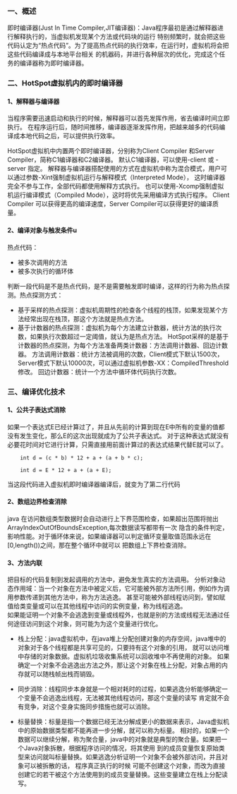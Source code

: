 ###  一、概述
即时编译器(Just In Time Compiler,JIT编译器)：Java程序最初是通过解释器进行解释执行的，当虚拟机发现某个方法或代码块的运行
特别频繁时，就会把这些代码认定为“热点代码”。为了提高热点代码的执行效率，在运行时，虚拟机将会把这些代码编译成与本地平台相关
的机器码，并进行各种层次的优化，完成这个任务的编译器称为即时编译器。

### 二、HotSpot虚拟机内的即时编译器
#### 1、解释器与编译器
当程序需要迅速启动和执行的时候，解释器可以首先发挥作用，省去编译时间立即执行。
在程序运行后，随时间推移，编译器逐渐发挥作用，把越来越多的代码编译成本地代码之后，可以提供执行效率。

HotSpot虚拟机中内置两个即时编译器，分别称为Client Compiler 和Server Compiler，简称C1编译器和C2编译器。
默认C1编译器，可以使用-client 或 -server 指定。
解释器与编译器搭配使用的方式在虚拟机中称为混合模式，用户可以通过参数-Xint强制虚拟机运行与解释模式（Interpreted Mode），
这时编译器完全不参与工作，全部代码都使用解释方式执行。
也可以使用-Xcomp强制虚拟机运行编译模式（Compiled Mode），这时将优先采用编译方式执行程序。
Client Compiler 可以获得更高的编译速度，Server Compiler可以获得更好的编译质量。

#### 2、编译对象与触发条件u
热点代码：
* 被多次调用的方法
* 被多次执行的循环体
                   
判断一段代码是不是热点代码，是不是需要触发即时编译，这样的行为称为热点探测。热点探测方式：
* 基于采样的热点探测：虚拟机周期性的检查各个线程的栈顶，如果发现某个方法经常出现在栈顶，那这个方法就是热点方法。
* 基于计数器的热点探测：虚拟机为每个方法建立计数器，统计方法的执行次数，如果执行次数超过一定阈值，就认为是热点方法。
HotSpot采样的是基于计数器的热点探测，为每个方法准备两类计数器：方法调用计数器、回边计数器。
方法调用计数器：统计方法被调用的次数，Client模式下默认1500次，Server模式下默认10000次，可以通过虚拟机参数-XX：CompiledThreshold修改。
回边计数器：统计一个方法中循环体代码执行次数。

### 三、编译优化技术
#### 1、公共子表达式消除
如果一个表达式E已经计算过了，并且从先前的计算到现在E中所有的变量的值都没有发生变化，那么E的这次出现就成为了公共子表达式。
对于这种表达式就没有必要花时间对它进行计算，只需直接用前面计算过的表达式结果代替E就可以了。
        
        int d = (c * b) * 12 + a + (a + b * c);
        
        int d = E * 12 + a + (a + E);

当这段代码进入虚拟机即时编译器编译后，就变为了第二行代码

#### 2、数组边界检查消除
java 在访问数组类型数据时会自动进行上下界范围检查，如果超出范围将抛出ArrayIndexOutOfBoundsException,每次数据读写都带有一次
隐含的条件判定，影响性能。对于循环体来说，如果编译器可以判定循环变量取值范围永远在[0,length())之间，那在整个循环中就可以
把数组上下界检查消除。

#### 3、方法内联
把目标的代码复制到发起调用的方法中，避免发生真实的方法调用。
分析对象动态作用域：当一个对象在方法中被定义后，它可能被外部方法所引用，例如作为调用参数传递到其他方法中，称为方法逃逸。
甚至可能被外部线程访问到，譬如赋值给类变量或可以在其他线程中访问的实例变量，称为线程逃逸。   
如果能证明一个对象不会逃逸到变量或线程外，也就是别的方法或线程无法通过任何途径访问到这个对象，则可能为为这个变量进行优化。
* 栈上分配：java虚拟机中，在java堆上分配创建对象的内存空间，java堆中的对象对于各个线程都是共享可见的，只要持有这个对象的引用，
就可以访问堆中存储的对象数据。虚拟机垃圾收集系统可以回收堆中不再使用的对象。
如果确定一个对象不会逃逸出方法之外，那让这个对象在栈上分配，对象占用的内存就可以随栈帧出栈而销毁。

* 同步消除：线程同步本身就是一个相对耗时的过程，如果逃逸分析能够确定一个变量不会逃逸出线程，无法被其他线程访问，那这个变量的读写
肯定就不会有竞争，对这个变身实施同步措施也就可以消除。
* 标量替换：标量是指一个数据已经无法分解成更小的数据来表示，Java虚拟机中的原始数据类型都不能再进一步分解，就可以称为标量。
相对的，如果一个数据可以继续分解，称为聚合量，java中的对象就是典型的聚合量。如果把一个Java对象拆散，根据程序访问的情况，将其使用
到的成员变量恢复原始类型来访问就叫标量替换。如果逃逸分析证明一个对象不会被外部访问，并且对象可以被拆散的话， 程序真正执行的时候
可能不创建这个对象，而改为直接创建它的若干被这个方法使用到的成员变量替换。这些变量建立在栈上分配读写。

 
 
 
 